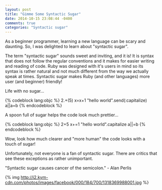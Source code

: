 ```yaml
---
layout: post
title: "Gimme Some Syntactic Sugar"
date: 2014-10-15 23:08:44 -0400
comments: true
categories: "Syntactic sugar"
---
```


As a beginner programmer, learning a new language can be scary and daunting. So, I was delighted to learn about "syntactic sugar". 

The term "syntactic sugar" sounds sweet and inviting, and it is! It is syntax that does not follow the regular conventions and it makes for easier writing and reading of code. Ruby was designed with it's users in mind so its syntax is rather natural and not much different from the way we actually speak at times. Syntactic sugar makes Ruby (and other languages) more user (and beginner) friendly!

Life with no sugar...

{% codeblock lang:objc %}
2.+(5)
x=x+1
"hello world".send(:capitalize)
a||a=b
{% endcodeblock %}

A spoon full of sugar helps the code look much prettier...

{% codeblock lang:objc %}
2+5
x+=1
"hello world".capitalize
a||=b
{% endcodeblock %}

Wow, look how much clearer and "more human" the code looks with a touch of sugar!

Unfortunately, not everyone is a fan of syntactic sugar. There are critics that see these exceptions as rather unimportant.

"Syntactic sugar causes cancer of the semicolon." - Alan Perlis

{% img http://i2.kym-cdn.com/photos/images/facebook/000/184/700/1318369988001.jpg %}
